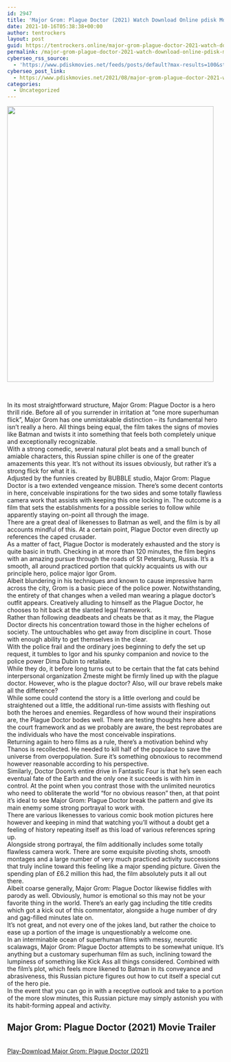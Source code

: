 ```yaml
---
id: 2947
title: 'Major Grom: Plague Doctor (2021) Watch Download Online pdisk Movie'
date: 2021-10-16T05:38:38+00:00
author: tentrockers
layout: post
guid: https://tentrockers.online/major-grom-plague-doctor-2021-watch-download-online-pdisk-movie/
permalink: /major-grom-plague-doctor-2021-watch-download-online-pdisk-movie/
cyberseo_rss_source:
  - 'https://www.pdiskmovies.net/feeds/posts/default?max-results=100&start-index=701'
cyberseo_post_link:
  - https://www.pdiskmovies.net/2021/08/major-grom-plague-doctor-2021-watch.html
categories:
  - Uncategorized
---
```

<div class="separator">
  <a href="https://1.bp.blogspot.com/-z-w_V1BGdZs/YSnrAVPcBpI/AAAAAAAAAds/SG_oNwgVlTodQYt0pUWUw5rFKekq-m9gQCLcBGAsYHQ/s2048/Major%2BGrom%2BPlague%2BDoctor%2B%25282021%2529%2BWatch%2BDownload%2BOnline%2Bpdisk%2BMovie.jpg" imageanchor="1"><img loading="lazy" border="0" data-original-height="2048" data-original-width="1536" height="640" src="https://1.bp.blogspot.com/-z-w_V1BGdZs/YSnrAVPcBpI/AAAAAAAAAds/SG_oNwgVlTodQYt0pUWUw5rFKekq-m9gQCLcBGAsYHQ/w480-h640/Major%2BGrom%2BPlague%2BDoctor%2B%25282021%2529%2BWatch%2BDownload%2BOnline%2Bpdisk%2BMovie.jpg" width="480" /></a>
</div>

<span><br /></span>

<div>
  <div>
    <span>In its most straightforward structure, Major Grom: Plague Doctor is a hero thrill ride. Before all of you surrender in irritation at &#8220;one more superhuman flick&#8221;, Major Grom has one unmistakable distinction – its fundamental hero isn&#8217;t really a hero. All things being equal, the film takes the signs of movies like Batman and twists it into something that feels both completely unique and exceptionally recognizable.&nbsp;</span>
  </div>
  
  <div>
    <span>With a strong comedic, several natural plot beats and a small bunch of amiable characters, this Russian spine chiller is one of the greater amazements this year. It&#8217;s not without its issues obviously, but rather it&#8217;s a strong flick for what it is.&nbsp;</span>
  </div>
  
  <div>
    <span>Adjusted by the funnies created by BUBBLE studio, Major Grom: Plague Doctor is a two extended vengeance mission. There&#8217;s some decent contorts in here, conceivable inspirations for the two sides and some totally flawless camera work that assists with keeping this one locking in. The outcome is a film that sets the establishments for a possible series to follow while apparently staying on-point all through the image.&nbsp;</span>
  </div>
  
  <div>
    <span>There are a great deal of likenesses to Batman as well, and the film is by all accounts mindful of this. At a certain point, Plague Doctor even directly up references the caped crusader.&nbsp;</span>
  </div>
  
  <div>
    <span>As a matter of fact, Plague Doctor is moderately exhausted and the story is quite basic in truth. Checking in at more than 120 minutes, the film begins with an amazing pursue through the roads of St Petersburg, Russia. It&#8217;s a smooth, all around practiced portion that quickly acquaints us with our principle hero, police major Igor Grom.&nbsp;</span>
  </div>
  
  <div>
    <span>Albeit blundering in his techniques and known to cause impressive harm across the city, Grom is a basic piece of the police power. Notwithstanding, the entirety of that changes when a veiled man wearing a plague doctor&#8217;s outfit appears. Creatively alluding to himself as the Plague Doctor, he chooses to hit back at the slanted legal framework.&nbsp;</span>
  </div>
  
  <div>
    <span>Rather than following deadbeats and cheats be that as it may, the Plague Doctor directs his concentration toward those in the higher echelons of society. The untouchables who get away from discipline in court. Those with enough ability to get themselves in the clear.&nbsp;</span>
  </div>
  
  <div>
    <span>With the police frail and the ordinary joes beginning to defy the set up request, it tumbles to Igor and his spunky companion and novice to the police power Dima Dubin to retaliate.&nbsp;</span>
  </div>
  
  <div>
    <span>While they do, it before long turns out to be certain that the fat cats behind interpersonal organization Zmeste might be firmly lined up with the plague doctor. However, who is the plague doctor? Also, will our brave rebels make all the difference?&nbsp;</span>
  </div>
  
  <div>
    <span>While some could contend the story is a little overlong and could be straightened out a little, the additional run-time assists with fleshing out both the heroes and enemies. Regardless of how wound their inspirations are, the Plague Doctor bodes well. There are testing thoughts here about the court framework and as we probably are aware, the best reprobates are the individuals who have the most conceivable inspirations.&nbsp;</span>
  </div>
  
  <div>
    <span>Returning again to hero films as a rule, there&#8217;s a motivation behind why Thanos is recollected. He needed to kill half of the populace to save the universe from overpopulation. Sure it&#8217;s something obnoxious to recommend however reasonable according to his perspective.&nbsp;</span>
  </div>
  
  <div>
    <span>Similarly, Doctor Doom&#8217;s entire drive in Fantastic Four is that he&#8217;s seen each eventual fate of the Earth and the only one it succeeds is with him in control. At the point when you contrast those with the unlimited neurotics who need to obliterate the world &#8220;for no obvious reason&#8221; then, at that point it&#8217;s ideal to see Major Grom: Plague Doctor break the pattern and give its main enemy some strong portrayal to work with.&nbsp;</span>
  </div>
  
  <div>
    <span>There are various likenesses to various comic book motion pictures here however and keeping in mind that watching you&#8217;ll without a doubt get a feeling of history repeating itself as this load of various references spring up.&nbsp;</span>
  </div>
  
  <div>
    <span>Alongside strong portrayal, the film additionally includes some totally flawless camera work. There are some exquisite pivoting shots, smooth montages and a large number of very much practiced activity successions that truly incline toward this feeling like a major spending picture. Given the spending plan of £6.2 million this had, the film absolutely puts it all out there.&nbsp;</span>
  </div>
  
  <div>
    <span>Albeit coarse generally, Major Grom: Plague Doctor likewise fiddles with parody as well. Obviously, humor is emotional so this may not be your favorite thing in the world. There&#8217;s an early gag including the title credits which got a kick out of this commentator, alongside a huge number of dry and gag-filled minutes late on.&nbsp;</span>
  </div>
  
  <div>
    <span>It&#8217;s not great, and not every one of the jokes land, but rather the choice to ease up a portion of the image is unquestionably a welcome one.&nbsp;</span>
  </div>
  
  <div>
    <span>In an interminable ocean of superhuman films with messy, neurotic scalawags, Major Grom: Plague Doctor attempts to be somewhat unique. It&#8217;s anything but a customary superhuman film as such, inclining toward the lumpiness of something like Kick Ass all things considered. Combined with the film&#8217;s plot, which feels more likened to Batman in its conveyance and abrasiveness, this Russian picture figures out how to cut itself a special cut of the hero pie.&nbsp;</span>
  </div>
  
  <div>
    <span>In the event that you can go in with a receptive outlook and take to a portion of the more slow minutes, this Russian picture may simply astonish you with its habit-forming appeal and activity.</span>
  </div>
</div>

<div>
  <h2>
    <span>Major Grom: Plague Doctor (2021)&nbsp;Movie Trailer</span>
  </h2>
</div>

  
<a href="https://kofilink.com/1/bnYyaXhwMDAwb2ps?dn=1" onclick="window.open('https://kofilink.com/1/bnYyaXhwMDAwb2ps?dn=1','popup','width=600,height=600'); return false;" target="popup" rel="noopener"><br /> Play-Download Major Grom: Plague Doctor (2021)<br /> </a>